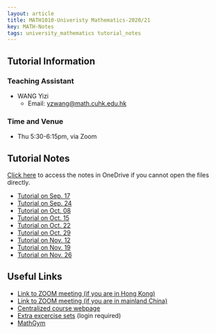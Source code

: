 ```yaml
---
layout: article
title: MATH1010-Univeristy Mathematics-2020/21
key: MATH-Notes
tags: university_mathematics tutorial_notes
---
```


## Tutorial Information
### Teaching Assistant
 + WANG Yizi
   + Email: yzwang@math.cuhk.edu.hk

### Time and Venue
+ Thu 5:30-6:15pm, via Zoom


## Tutorial Notes
[Click here](https://mycuhk-my.sharepoint.com/:f:/g/personal/1155076883_link_cuhk_edu_hk/Erhnc4Ks7SBCjkAr4VCY6EUBl54p5JvOzlciBD3peMZIsw) to access the notes in OneDrive if you cannot open the files directly.

+ [Tutorial on Sep. 17](https://yzwang.xyz/assets/notes/Tutorial_0917.pdf)
+ [Tutorial on Sep. 24](https://yzwang.xyz/assets/notes/Tutorial_0924.pdf)
+ [Tutorial on Oct. 08](https://yzwang.xyz/assets/notes/Tutorial_1008.pdf)
+ [Tutorial on Oct. 15](https://yzwang.xyz/assets/notes/Tutorial_1015.pdf)
+ [Tutorial on Oct. 22](https://yzwang.xyz/assets/notes/Tutorial_1022.pdf)
+ [Tutorial on Oct. 29](https://yzwang.xyz/assets/notes/Tutorial_1028.pdf)
+ [Tutorial on Nov. 12](https://yzwang.xyz/assets/notes/Tutorial_1112.pdf)
+ [Tutorial on Nov. 19](https://yzwang.xyz/assets/notes/Tutorial_1119.pdf)
+ [Tutorial on Nov. 26](https://yzwang.xyz/assets/notes/Tutorial_1126.pdf)


## Useful Links
+ [Link to ZOOM meeting (if you are in Hong Kong)](https://cuhk.zoom.us/j/97240229718?pwd=dm9Hb0pmaE9pL1VOd3hhdnZnNEI0UT09)
+ [Link to ZOOM meeting (if you are in mainland China)](https://cuhk.zoom.com.cn/j/97240229718?pwd=dm9Hb0pmaE9pL1VOd3hhdnZnNEI0UT09)
+ [Centralized course webpage](https://www.math.cuhk.edu.hk/~math1010/)
+ [Extra excercise sets](https://www.math.cuhk.edu.hk/~math1010/notes/) (login required)
+ [MathGym](https://www.math.cuhk.edu.hk/student-centre/mathgym)

